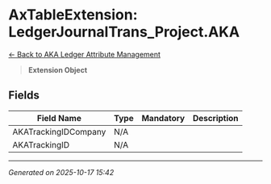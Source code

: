 # AxTableExtension: LedgerJournalTrans_Project.AKA

[← Back to AKA Ledger Attribute Management](../README.md)

> **Extension Object**

## Fields

| Field Name | Type | Mandatory | Description |
|------------|------|-----------|-------------|
| AKATrackingIDCompany | N/A |  |  |
| AKATrackingID | N/A |  |  |

---

*Generated on 2025-10-17 15:42*
